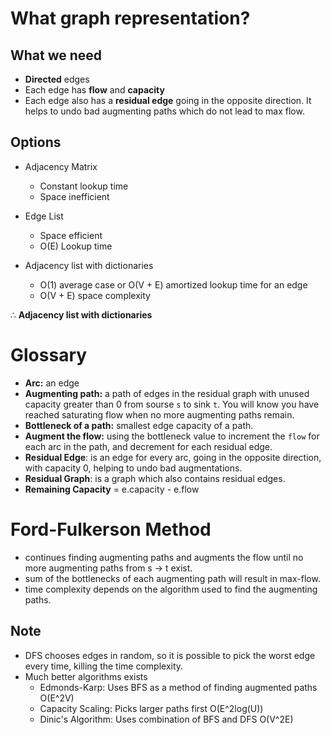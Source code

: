 # What graph representation?
## What we need
- **Directed** edges
- Each edge has **flow** and **capacity**
- Each edge also has a **residual edge** going in the opposite direction. It helps
  to undo bad augmenting paths which do not lead to max flow.

## Options
- Adjacency Matrix
  + Constant lookup time
  - Space inefficient

- Edge List
  + Space efficient
  - O(E) Lookup time
  
- Adjacency list with dictionaries
  + O(1) average case or O(V + E) amortized lookup time for an edge
  + O(V + E) space complexity

∴ **Adjacency list with dictionaries**

# Glossary
- **Arc:** an edge
- **Augmenting path:** a path of edges in the residual graph with unused capacity
  greater than 0 from sourse `s` to sink `t`. You will know you have reached saturating
  flow when no more augmenting paths remain.
- **Bottleneck of a path:** smallest edge capacity of a path.
- **Augment the flow:** using the bottleneck value to increment the `flow` for each
  arc in the path, and decrement for each residual edge.
- **Residual Edge**: is an edge for every arc, going in the opposite direction,
  with capacity 0, helping to undo bad augmentations.
- **Residual Graph**: is a graph which also contains residual edges.
- **Remaining Capacity** = e.capacity - e.flow

# Ford-Fulkerson Method
- continues finding augmenting paths and augments the flow until no more augmenting
  paths from s -> t exist.
- sum of the bottlenecks of each augmenting path will result in max-flow.
- time complexity depends on the algorithm used to find the augmenting paths.

## Note
- DFS chooses edges in random, so it is possible to pick the worst edge every time,
  killing the time complexity.
- Much better algorithms exists
  - Edmonds-Karp: Uses BFS as a method of finding augmented paths O(E^2V)
  - Capacity Scaling: Picks larger paths first O(E^2log(U))
  - Dinic's Algorithm: Uses combination of BFS and DFS O(V^2E)
